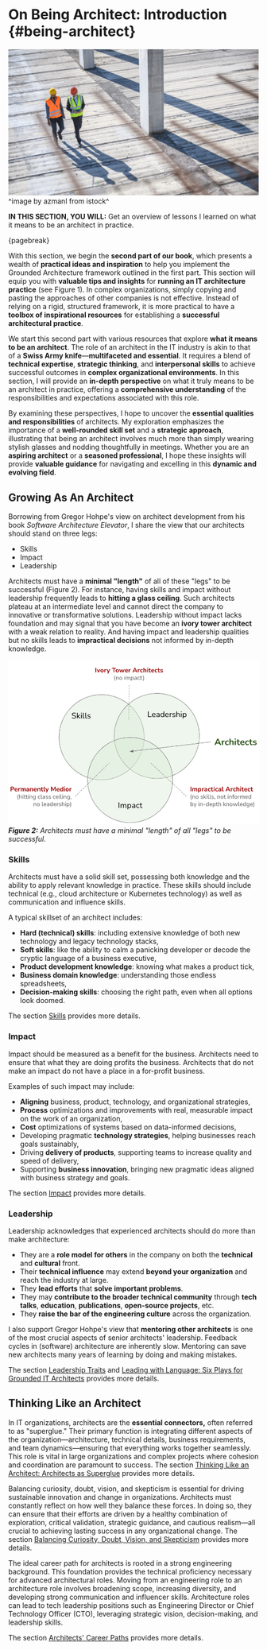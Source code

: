 

# On Being Architect: Introduction {#being-architect}

![](assets/images/istock/iStock-1194454929.jpg)
^image by azmanl from istock^

**IN THIS SECTION, YOU WILL:**  Get an overview of lessons I learned on what it means to be an architect in practice.

{pagebreak}

With this section, we begin the **second part of our book**, which presents a wealth of **practical ideas and inspiration** to help you implement the Grounded Architecture framework outlined in the first part. This section will equip you with **valuable tips and insights** for **running an IT architecture practice** (see Figure 1). In complex organizations, simply copying and pasting the approaches of other companies is not effective. Instead of relying on a rigid, structured framework, it is more practical to have a **toolbox of inspirational resources** for establishing a **successful architectural practice**.

We start this second part with various resources that explore **what it means to be an architect**. The role of an architect in the IT industry is akin to that of a **Swiss Army knife**—**multifaceted and essential**. It requires a blend of **technical expertise**, **strategic thinking**, and **interpersonal skills** to achieve successful outcomes in **complex organizational environments**. In this section, I will provide an **in-depth perspective** on what it truly means to be an architect in practice, offering a **comprehensive understanding** of the responsibilities and expectations associated with this role.

By examining these perspectives, I hope to uncover the **essential qualities and responsibilities** of architects. My exploration emphasizes the importance of a **well-rounded skill set** and a **strategic approach**, illustrating that being an architect involves much more than simply wearing stylish glasses and nodding thoughtfully in meetings. Whether you are an **aspiring architect** or a **seasoned professional**, I hope these insights will provide **valuable guidance** for navigating and excelling in this **dynamic and evolving field**.

## Growing As An Architect

Borrowing from Gregor Hohpe's view on architect development from his book *Software Architecture Elevator*, I share the view that our architects should stand on three legs:

- Skills
- Impact
- Leadership

Architects must have a **minimal "length"** of all of these "legs" to be successful (Figure 2). For instance, having skills and impact without leadership frequently leads to **hitting a glass ceiling**. Such architects plateau at an intermediate level and cannot direct the company to innovative or transformative solutions. Leadership without impact lacks foundation and may signal that you have become an **ivory tower architect** with a weak relation to reality. And having impact and leadership qualities but no skills leads to **impractical decisions** not informed by in-depth knowledge.

![](assets/images/arch/architect-legs.png)
***Figure 2:** Architects must have a minimal "length" of all "legs" to be successful.*

### Skills 

Architects must have a solid skill set, possessing both knowledge and the ability to apply relevant knowledge in practice. These skills should include technical (e.g., cloud architecture or Kubernetes technology) as well as communication and influence skills.

A typical skillset of an architect includes:
- **Hard (technical) skills**: including extensive knowledge of both new technology and legacy technology stacks,
- **Soft skills**: like the ability to calm a panicking developer or decode the cryptic language of a business executive,
- **Product development knowledge**: knowing what makes a product tick,
- **Business domain knowledge**: understanding those endless spreadsheets,
- **Decision-making skills**: choosing the right path, even when all options look doomed.

The section [Skills](#skills) provides more details.

### Impact 

Impact should be measured as a benefit for the business. Architects need to ensure that what they are doing profits the business. Architects that do not make an impact do not have a place in a for-profit business.

Examples of such impact may include:
- **Aligning** business, product, technology, and organizational strategies,
- **Process** optimizations and improvements with real, measurable impact on the work of an organization,
- **Cost** optimizations of systems based on data-informed decisions,
- Developing pragmatic **technology strategies**, helping businesses reach goals sustainably,
- Driving **delivery of products**, supporting teams to increase quality and speed of delivery,
- Supporting **business innovation**, bringing new pragmatic ideas aligned with business strategy and goals.

The section [Impact](#impact) provides more details.

### Leadership

Leadership acknowledges that experienced architects should do more than make architecture:
- They are a **role model for others** in the company on both the **technical** and **cultural** front.
- Their **technical influence** may extend **beyond your organization** and reach the industry at large.
- They **lead efforts** that **solve important problems**.
- They may **contribute to the broader technical community** through **tech talks**, **education**, **publications**, **open-source projects**, etc.
- They **raise the bar of the engineering culture** across the organization.

I also support Gregor Hohpe's view that **mentoring other architects** is one of the most crucial aspects of senior architects' leadership. Feedback cycles in (software) architecture are inherently slow. Mentoring can save new architects many years of learning by doing and making mistakes.

The section [Leadership Traits](#leadership) and [Leading with Language: Six Plays for Grounded IT Architects](leading-with-language) provides more details.

## Thinking Like an Architect

In IT organizations, architects are the **essential connectors,** often referred to as "superglue." Their primary function is integrating different aspects of the organization—architecture, technical details, business requirements, and team dynamics—ensuring that everything works together seamlessly. This role is vital in large organizations and complex projects where cohesion and coordination are paramount to success. The section [Thinking Like an Architect: Architects as Superglue](#superglue) provides more details.

Balancing curiosity, doubt, vision, and skepticism is essential for driving sustainable innovation and change in organizations. Architects must constantly reflect on how well they balance these forces. In doing so, they can ensure that their efforts are driven by a healthy combination of exploration, critical validation, strategic guidance, and cautious realism—all crucial to achieving lasting success in any organizational change. The section [Balancing Curiosity, Doubt, Vision, and Skepticism](#balancing) provides more details.

The ideal career path for architects is rooted in a strong engineering background. This foundation provides the technical proficiency necessary for advanced architectural roles. Moving from an engineering role to an architecture role involves broadening scope, increasing diversity, and developing strong communication and influencer skills. Architecture roles can lead to tech leadership positions such as Engineering Director or Chief Technology Officer (CTO), leveraging strategic vision, decision-making, and leadership skills.
 
The section [Architects' Career Paths](#career-paths) provides more details.
